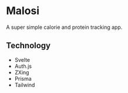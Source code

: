 # Malosi

A super simple calorie and protein tracking app.

## Technology

- Svelte
- Auth.js
- ZXing
- Prisma
- Tailwind

